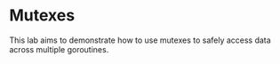 # Mutexes

This lab aims to demonstrate how to use mutexes to safely access data across multiple goroutines.
